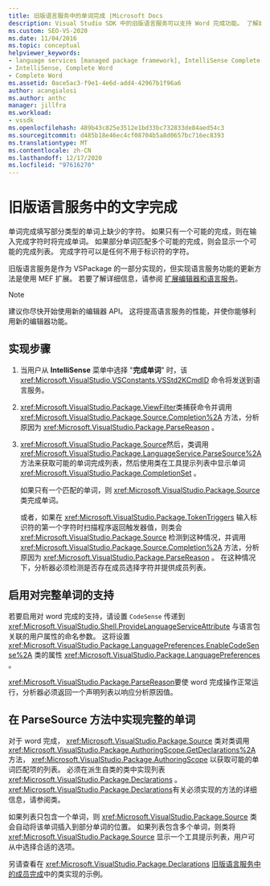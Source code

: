 ```yaml
---
title: 旧版语言服务中的单词完成 |Microsoft Docs
description: Visual Studio SDK 中的旧版语言服务可以支持 Word 完成功能。 了解如何在 VSPackage 中实现旧版语言服务。
ms.custom: SEO-VS-2020
ms.date: 11/04/2016
ms.topic: conceptual
helpviewer_keywords:
- language services [managed package framework], IntelliSense Complete Word
- IntelliSense, Complete Word
- Complete Word
ms.assetid: 0ace5ac3-f9e1-4e6d-add4-42967b1f96a6
author: acangialosi
ms.author: anthc
manager: jillfra
ms.workload:
- vssdk
ms.openlocfilehash: 489b43c825e3512e1bd33bc732833de84aed54c3
ms.sourcegitcommit: d485b18e46ec4cf08704b5a8d0657bc716ec8393
ms.translationtype: MT
ms.contentlocale: zh-CN
ms.lasthandoff: 12/17/2020
ms.locfileid: "97616270"
---
```

# <a name="word-completion-in-a-legacy-language-service"></a>旧版语言服务中的文字完成
单词完成填写部分类型的单词上缺少的字符。 如果只有一个可能的完成，则在输入完成字符时将完成单词。 如果部分单词匹配多个可能的完成，则会显示一个可能的完成列表。 完成字符可以是任何不用于标识符的字符。

 旧版语言服务是作为 VSPackage 的一部分实现的，但实现语言服务功能的更新方法是使用 MEF 扩展。 若要了解详细信息，请参阅 [扩展编辑器和语言服务](../../extensibility/extending-the-editor-and-language-services.md)。

> [!NOTE]
> 建议你尽快开始使用新的编辑器 API。 这将提高语言服务的性能，并使你能够利用新的编辑器功能。

## <a name="implementation-steps"></a>实现步骤

1. 当用户从 **IntelliSense** 菜单中选择 "**完成单词**" 时，该 <xref:Microsoft.VisualStudio.VSConstants.VSStd2KCmdID> 命令将发送到语言服务。

2. <xref:Microsoft.VisualStudio.Package.ViewFilter>类捕获命令并调用 <xref:Microsoft.VisualStudio.Package.Source.Completion%2A> 方法，分析原因为 <xref:Microsoft.VisualStudio.Package.ParseReason> 。

3. <xref:Microsoft.VisualStudio.Package.Source>然后，类调用 <xref:Microsoft.VisualStudio.Package.LanguageService.ParseSource%2A> 方法来获取可能的单词完成列表，然后使用类在工具提示列表中显示单词 <xref:Microsoft.VisualStudio.Package.CompletionSet> 。

    如果只有一个匹配的单词，则 <xref:Microsoft.VisualStudio.Package.Source> 类完成单词。

   或者，如果在 <xref:Microsoft.VisualStudio.Package.TokenTriggers> 输入标识符的第一个字符时扫描程序返回触发器值，则类会 <xref:Microsoft.VisualStudio.Package.Source> 检测到这种情况，并调用 <xref:Microsoft.VisualStudio.Package.Source.Completion%2A> 方法，分析原因为 <xref:Microsoft.VisualStudio.Package.ParseReason> 。 在这种情况下，分析器必须检测是否存在成员选择字符并提供成员列表。

## <a name="enabling-support-for-the-complete-word"></a>启用对完整单词的支持
 若要启用对 word 完成的支持，请设置 `CodeSense` 传递到 <xref:Microsoft.VisualStudio.Shell.ProvideLanguageServiceAttribute> 与语言包关联的用户属性的命名参数。 这将设置 <xref:Microsoft.VisualStudio.Package.LanguagePreferences.EnableCodeSense%2A> 类的属性 <xref:Microsoft.VisualStudio.Package.LanguagePreferences> 。

 <xref:Microsoft.VisualStudio.Package.ParseReason>要使 word 完成操作正常运行，分析器必须返回一个声明列表以响应分析原因值。

## <a name="implementing-complete-word-in-the-parsesource-method"></a>在 ParseSource 方法中实现完整的单词
 对于 word 完成， <xref:Microsoft.VisualStudio.Package.Source> 类对类调用 <xref:Microsoft.VisualStudio.Package.AuthoringScope.GetDeclarations%2A> 方法， <xref:Microsoft.VisualStudio.Package.AuthoringScope> 以获取可能的单词匹配项的列表。 必须在派生自类的类中实现列表 <xref:Microsoft.VisualStudio.Package.Declarations> 。 <xref:Microsoft.VisualStudio.Package.Declarations>有关必须实现的方法的详细信息，请参阅类。

 如果列表只包含一个单词，则 <xref:Microsoft.VisualStudio.Package.Source> 类会自动将该单词插入到部分单词的位置。 如果列表包含多个单词，则类将 <xref:Microsoft.VisualStudio.Package.Source> 显示一个工具提示列表，用户可从中选择合适的选项。

 另请查看在 <xref:Microsoft.VisualStudio.Package.Declarations> [旧版语言服务中的成员完成](../../extensibility/internals/member-completion-in-a-legacy-language-service.md)中的类实现的示例。
